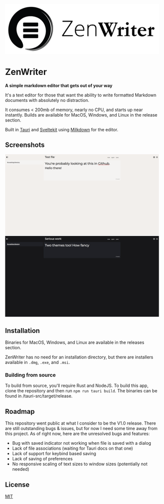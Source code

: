 
![Logo](https://raw.githubusercontent.com/emmalexandria/zenwriter_design/main/zenwriterWordmark.png?token=GHSAT0AAAAAACIA7G3ZXVXZW5ZQDQGVOVL4ZJVLI5Q)


# ZenWriter
**A simple markdown editor that gets out of your way**

It's a text editor for those that want the ability to write formatted Markdown documents with absolutely no distraction.

It consumes < 200mb of memory, nearly no CPU, and starts up near instantly. Builds are available for MacOS, Windows, and Linux in the release section.

Built in [Tauri](https://tauri.app/) and [Sveltekit](https://kit.svelte.dev) using [Milkdown](https://milkdown.dev) for the editor.

## Screenshots

![Light mode](https://raw.githubusercontent.com/emmalexandria/zenwriter_design/main/screenshot%20zenwriter%201.png)
![Dark mode](https://raw.githubusercontent.com/emmalexandria/zenwriter_design/main/screenshot%20zenwriter%202.png)


## Installation

Binaries for MacOS, Windows, and Linux are available in the releases section.

ZenWriter has no need for an installation directory, but there are installers available in `.dmg`, `.exe`, and `.msi`. 

### Building from source
To build from source, you'll require Rust and NodeJS. To build this app, clone the repository and then run `npm run tauri build`. The binaries can be found in /tauri-src/target/release.

## Roadmap
This repository went public at what I consider to be the V1.0 release. There are still outstanding  bugs & issues, but for now I need some time away from this project. As of right now, here are the unresolved bugs and features: 

- Bug with saved indicator not working when file is saved with a dialog
- Lack of file associations (waiting for Tauri docs on that one)
- Lack of support for keybind based saving
- Lack of saving of preferences
- No responsive scaling of text sizes to window sizes (potentially not needed)

## License

[MIT](https://choosealicense.com/licenses/mit/)


